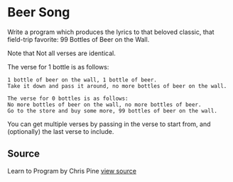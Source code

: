 # Beer Song

Write a program which produces the lyrics to that beloved classic, that field-trip favorite: 99 Bottles of Beer on the Wall.

Note that Not all verses are identical.

The verse for 1 bottle is as follows:

```plain
1 bottle of beer on the wall, 1 bottle of beer.
Take it down and pass it around, no more bottles of beer on the wall.
```

```plain
The verse for 0 bottles is as follows:
No more bottles of beer on the wall, no more bottles of beer.
Go to the store and buy some more, 99 bottles of beer on the wall.
```

You can get multiple verses by passing in the verse to start from, and (optionally) the last verse to include.



## Source

Learn to Program by Chris Pine [view source](http://pine.fm/LearnToProgram/?Chapter=06)

